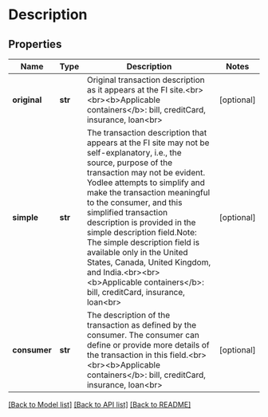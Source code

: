 # Description

## Properties
Name | Type | Description | Notes
------------ | ------------- | ------------- | -------------
**original** | **str** | Original transaction description as it appears at the FI site.&lt;br&gt;&lt;br&gt;&lt;b&gt;Applicable containers&lt;/b&gt;: bill, creditCard, insurance, loan&lt;br&gt; | [optional] 
**simple** | **str** | The transaction description that appears at the FI site may not be self-explanatory, i.e., the source, purpose of the transaction may not be evident. Yodlee attempts to simplify and make the transaction meaningful to the consumer, and this simplified transaction description is provided in the simple description field.Note: The simple description field is available only in the United States, Canada, United Kingdom, and India.&lt;br&gt;&lt;br&gt;&lt;b&gt;Applicable containers&lt;/b&gt;: bill, creditCard, insurance, loan&lt;br&gt; | [optional] 
**consumer** | **str** | The description of the transaction as defined by the consumer. The consumer can define or provide more details of the transaction in this field.&lt;br&gt;&lt;br&gt;&lt;b&gt;Applicable containers&lt;/b&gt;: bill, creditCard, insurance, loan&lt;br&gt; | [optional] 

[[Back to Model list]](../README.md#documentation-for-models) [[Back to API list]](../README.md#documentation-for-api-endpoints) [[Back to README]](../README.md)


